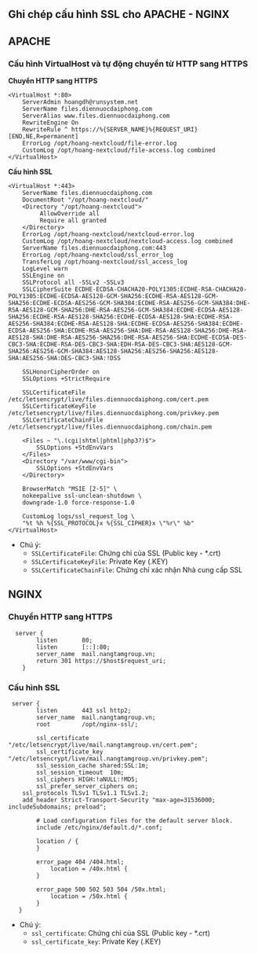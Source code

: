 ## Ghi chép cấu hình SSL cho APACHE - NGINX

## APACHE

### Cấu hình VirtualHost và tự động chuyển từ HTTP sang HTTPS

**Chuyển HTTP sang HTTPS**

```
<VirtualHost *:80>
    ServerAdmin hoangdh@runsystem.net
    ServerName files.diennuocdaiphong.com
    ServerAlias www.files.diennuocdaiphong.com
	RewriteEngine On
	RewriteRule ^ https://%{SERVER_NAME}%{REQUEST_URI} [END,NE,R=permanent]
    ErrorLog /opt/hoang-nextcloud/file-error.log
    CustomLog /opt/hoang-nextcloud/file-access.log combined
</VirtualHost>
```

**Cấu hình SSL**

```
<VirtualHost *:443>
	ServerName files.diennuocdaiphong.com
	DocumentRoot "/opt/hoang-nextcloud/"  
	<Directory "/opt/hoang-nextcloud">
		 AllowOverride all
		 Require all granted
	</Directory>
	ErrorLog /opt/hoang-nextcloud/nextcloud-error.log
	CustomLog /opt/hoang-nextcloud/nextcloud-access.log combined
	ServerName files.diennuocdaiphong.com:443
	ErrorLog /opt/hoang-nextcloud/ssl_error_log
	TransferLog /opt/hoang-nextcloud/ssl_access_log
	LogLevel warn
	SSLEngine on
	SSLProtocol all -SSLv2 -SSLv3
	SSLCipherSuite ECDHE-ECDSA-CHACHA20-POLY1305:ECDHE-RSA-CHACHA20-POLY1305:ECDHE-ECDSA-AES128-GCM-SHA256:ECDHE-RSA-AES128-GCM-SHA256:ECDHE-ECDSA-AES256-GCM-SHA384:ECDHE-RSA-AES256-GCM-SHA384:DHE-RSA-AES128-GCM-SHA256:DHE-RSA-AES256-GCM-SHA384:ECDHE-ECDSA-AES128-SHA256:ECDHE-RSA-AES128-SHA256:ECDHE-ECDSA-AES128-SHA:ECDHE-RSA-AES256-SHA384:ECDHE-RSA-AES128-SHA:ECDHE-ECDSA-AES256-SHA384:ECDHE-ECDSA-AES256-SHA:ECDHE-RSA-AES256-SHA:DHE-RSA-AES128-SHA256:DHE-RSA-AES128-SHA:DHE-RSA-AES256-SHA256:DHE-RSA-AES256-SHA:ECDHE-ECDSA-DES-CBC3-SHA:ECDHE-RSA-DES-CBC3-SHA:EDH-RSA-DES-CBC3-SHA:AES128-GCM-SHA256:AES256-GCM-SHA384:AES128-SHA256:AES256-SHA256:AES128-SHA:AES256-SHA:DES-CBC3-SHA:!DSS

	SSLHonorCipherOrder on
	SSLOptions +StrictRequire

	SSLCertificateFile /etc/letsencrypt/live/files.diennuocdaiphong.com/cert.pem
	SSLCertificateKeyFile /etc/letsencrypt/live/files.diennuocdaiphong.com/privkey.pem
	SSLCertificateChainFile /etc/letsencrypt/live/files.diennuocdaiphong.com/chain.pem

	<Files ~ "\.(cgi|shtml|phtml|php3?)$">
		SSLOptions +StdEnvVars
	</Files>
	<Directory "/var/www/cgi-bin">
		SSLOptions +StdEnvVars
	</Directory>

	BrowserMatch "MSIE [2-5]" \
	nokeepalive ssl-unclean-shutdown \
	downgrade-1.0 force-response-1.0

	CustomLog logs/ssl_request_log \
	"%t %h %{SSL_PROTOCOL}x %{SSL_CIPHER}x \"%r\" %b"
</VirtualHost>
```

- Chú ý:
	- `SSLCertificateFile`: Chứng chỉ của SSL (Public key - *.crt)
	- `SSLCertificateKeyFile`: Private Key (.KEY)
	- `SSLCertificateChainFile`: Chứng chỉ xác nhận Nhà cung cấp SSL
	
## NGINX

### Chuyển HTTP sang HTTPS

```
  server {
		listen       80;
		listen       [::]:80;
		server_name	 mail.nangtamgroup.vn;
		return 301 https://$host$request_uri;
	}
```

### Cấu hình SSL

```
 server {
		listen       443 ssl http2;
		server_name  mail.nangtamgroup.vn;
		root         /opt/nginx-ssl/;

		ssl_certificate "/etc/letsencrypt/live/mail.nangtamgroup.vn/cert.pem";
		ssl_certificate_key "/etc/letsencrypt/live/mail.nangtamgroup.vn/privkey.pem";
		ssl_session_cache shared:SSL:1m;
		ssl_session_timeout  10m;
		ssl_ciphers HIGH:!aNULL:!MD5;
		ssl_prefer_server_ciphers on;
    ssl_protocols TLSv1 TLSv1.1 TLSv1.2;
    add_header Strict-Transport-Security "max-age=31536000; includeSubdomains; preload";

		# Load configuration files for the default server block.
		include /etc/nginx/default.d/*.conf;

		location / {
		}

		error_page 404 /404.html;
			location = /40x.html {
		}

		error_page 500 502 503 504 /50x.html;
			location = /50x.html {
		}
   }
```

- Chú ý:
	- `ssl_certificate`: Chứng chỉ của SSL (Public key - *.crt)
	- `ssl_certificate_key`: Private Key (.KEY)
	
